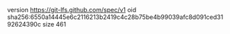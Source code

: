 version https://git-lfs.github.com/spec/v1
oid sha256:6550a14445e6c2116213b2419c4c28b75be4b99039afc8d091ced3192624390c
size 461
